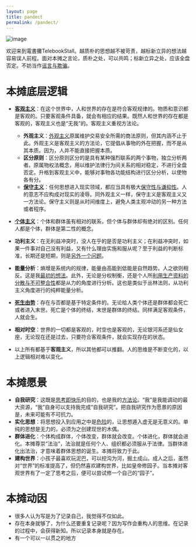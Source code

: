 ```yaml
---
layout: page
title: pandect
permalink: /pandect/
---
```

![image](https://github.com/telebookstall/telebookstall.github.io/assets/155501632/aa2b5ab1-b63e-41fe-bb33-5b83733f6a74)

欢迎来到電書攤TelebookStall。越质朴的思想越不被苛责，越标新立异的想法越容易误人前程。面对本摊之言论，质朴之处，可以共鸣；标新立异之处，应该全盘否定。不妨当作[谣言与欺骗](https://telebookstall.xlog.app/Rumors-and-deception-in-the-era-of-social-media#%E4%BB%8E%E8%B0%A3%E8%A8%80%E5%88%B0%E6%AC%BA%E9%AA%97)。

# 本摊底层逻辑

- **[客观主义](https://telebookstall.xlog.app/2023-12-31#%E5%AE%A2%E8%A7%82%E4%B8%BB%E4%B9%89%E4%B8%8E%E5%A4%96%E8%A7%82%E4%B8%BB%E4%B9%89)**：在这个世界中，人和世界的存在是符合客观规律的。物质和意识都是客观的。只要客观条件具备，就会有相应的结果。既然人和世界的存在都是客观的，客观主义也是“无我”的。客观主义重视方法论。
  - **外观主义**：[外观主义](https://telebookstall.xlog.app/54JRvJOyg6LCsG7ly5oU0)原属维护交易安全所需的商法原则，但其内涵不止于此。外观主义是客观主义的方法论，它提倡从事物的外在把握，而不是从其本质。因为，人并不能直接把握本质。
  -  **区分原则**：区分原则区分的是具有某种强烈联系的两个事物，独立分析两者。原属物权法概念，用以维护法律行为间关系的相对稳定，不进行全盘否定。升格到客观主义中，能够对事物各功能结构进行区分分析，以使物各有分。
  - **[保守主义](https://telebookstall.xlog.app/2023-12-31#%E4%BF%9D%E5%AE%88%E4%B8%BB%E4%B9%89)**：任何思想进入现实领域，都应当具有极大[保守性与谦抑性](https://telebookstall.xlog.app/there-is-nothing-new-under-the-sun)。人的意志不应构成对现实的凌辱。同外观主义一样，保守主义是客观主义又一方法论。保守主义则是从时间维度上，避免人类主观冲动的另一种方法或者程序。
 
- **[个体主义](https://telebookstall.xlog.app/QqmE-eGDvFVHTUiZNUPKX)**：个体和群体虽有相对的联系，但个体与群体却有绝对的区别。任何人都是个体，群体是第二性的概念。
-   **功利主义**：在无利益冲突时，没人在乎的是否是功利主义；在利益冲突时，如果一件事对自己没有利益，又有什么理由实施和服从呢？至于利益的判断标准，长期还是短期，则是[另外一个问题](https://telebookstall.xlog.app/firstlove-sex-Castration)。
- **能量分析**：熵增是系统内的规律，能量由高能到低能是自然趋势。人之欲则相反。这是我[最初的想法](https://telegra.ph/%E6%88%91%E7%9A%84%E4%B8%96%E7%95%8C%E8%A7%82-08-21)。此外，无论是分权制衡，还是个人所[利用生产资料的分散与不可整合性](https://telebookstall.xlog.app/the-base)都是从力的角度进行分析。这也是类似于丛林法则，从功利主义角度进行的纯粹能量分析。
- **[死生由势](https://telegra.ph/creation-04-05)**：存在与否都是基于特定条件的。无论给人类个体还是群体都会死亡或者进入末世。死亡是个体的终结，末世是群体的终结。同样满足客观条件，人就会生。
- **相对时空**：世界的一切都是客观的，时空也是客观的，无论银河系还是仙女座，无论现在还是过去，只要符合客观条件，就会实现存在的状态。

- 以上所有都基于**客观主义**，所以其他都可以推翻。人的思维是不断变化的，以上逻辑相对难以变化。
# 本摊愿景
- **自我研究**：这既是[思考即快乐](https://telebookstall.xlog.app/Reflect-and-be-happy)的目的，也是我的[方法论](https://telebookstall.xlog.app/HHf4orFqqhW_Jf3zJzd8A)。“我”是我能调动的最大资源，“我”自身可以支持我完成“自我研究”。把自我研究作为愿景的原因是，未来可能有不可抗力。
- **实化思想**：将思想投入到应用之中是[危险](https://telebookstall.xlog.app/transcend-Marxism#%E6%AD%A3%E9%9D%A2%E6%89%B9%E9%A9%B3%E7%9A%84%E5%B0%9D%E8%AF%95)的，让思想遁入虚无是无意义的。单纯的思想是无力的，必须为之创建现世的木偶。
- **群体进化**：个体构成群体，个体改变，群体就会改变。个体进化，群体就会进化。本摊尊崇“法治”，法治就是任何个人、组织都必须服从于法律。当群体进化出法治，才意味着群体思想的诞生。本摊将致力于此。
- **建构世界**：小孩子最喜欢玩泥巴，可以挖沟为河，掘土成山。成人之后，虽然对“世界”的标准提高了，但仍然喜欢建构世界，比如皇帝修园子。当本摊对客观世界有了一定了思考之后，便可以尝试修一个自己的“园子”。

# 本摊动因

- 很多人认为写是为了记录自己，我觉得不仅如此。
- 存在本身就够了，为什么还要重复记录呢？因为写作会重构人的思维。在记录的过程中，会获得新知。所以记录本身就是存在。
- 有一个可以一以贯之的地方





